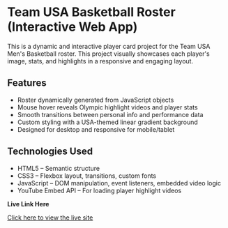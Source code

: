 # Team USA Basketball Roster (Interactive Web App)

This is a dynamic and interactive player card project for the Team USA Men's Basketball roster. This project visually showcases each player's image, stats, and highlights in a responsive and engaging layout.

## Features

- Roster dynamically generated from JavaScript objects
- Mouse hover reveals Olympic highlight videos and player stats
- Smooth transitions between personal info and performance data
- Custom styling with a USA-themed linear gradient background
- Designed for desktop and responsive for mobile/tablet

## Technologies Used

- HTML5 – Semantic structure
- CSS3 – Flexbox layout, transitions, custom fonts
- JavaScript – DOM manipulation, event listeners, embedded video logic
- YouTube Embed API – For loading player highlight videos

**Live Link Here**

[Click here to view the live site](https://ajramirezcodes.github.io/2024-Mens-Olympic-Basketball/)

